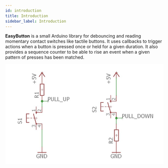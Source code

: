 ```yaml
---
id: introduction
title: Introduction
sidebar_label: Introduction
---
```


**EasyButton** is a small Arduino library for debouncing and reading momentary contact switches like tactile buttons. It uses callbacks to trigger actions when a button is pressed once or held for a given duration. It also provides a sequence counter to be able to rise an event when a given pattern of presses has been matched.

![pull-up-configuration](/static/img/button-configuration.jpg)
